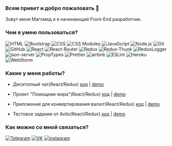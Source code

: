 ### Всем привет и добро пожаловать 👋 

Зовут меня Магомед и я начинающий Front-End разработчик.

### Чем я умею пользоваться?

![HTML](https://img.shields.io/badge/HTML-266132?style=for-the-badge&logo=HTML5)
![Bootstrap](https://img.shields.io/badge/-Bootstrap-266132?style=for-the-badge&logo=Bootstrap&logocolor=E9D54D)
![CSS](https://img.shields.io/badge/CSS-266132?style=for-the-badge&logo=css3)
![CSS Modules](https://img.shields.io/badge/CSSModules-266132?style=for-the-badge&logo=CSSModules)
![JavaScript](https://img.shields.io/badge/-JavaScript-266132?style=for-the-badge&logo=JavaScript&logocolor=E9D54D)
![Node.js](https://img.shields.io/badge/Node.js-000?style=for-the-badge&logo=Node.js&logoColor=)
![Git](https://img.shields.io/badge/Git-266132?style=for-the-badge&logo=git)
![GitHub](https://img.shields.io/badge/ESLint-000?style=for-the-badge&logo=GitHub&logoColor=fff)
![React](https://img.shields.io/badge/-React-266132?style=for-the-badge&logo=React&logocolor=E9D54D)
![React-Router](https://img.shields.io/badge/React_Router-266132?style=for-the-badge&logo=react-router)
![Redux](https://img.shields.io/badge/-Redux-266132?style=for-the-badge&logo=Redux&logocolor=E9D54D)
![Redux-Thunk](https://img.shields.io/badge/Redux--Thunk-266132?style=for-the-badge&logo=redux-thunk)
![ReduxLogger](https://img.shields.io/badge/-Redux_Logger-266132?style=for-the-badge&logo=reduxLogger&logocolor=E9D54D)
![json-server](https://img.shields.io/badge/-json_server-266132?style=for-the-badge&logo=jsonServer&logocolor=E9D54D)
![PropTypes](https://img.shields.io/badge/PropTypes-266132?style=for-the-badge&logo=P)
![Prettier](https://img.shields.io/badge/Prettier-266132?style=for-the-badge&logo=prettier)
![airbnb](https://img.shields.io/badge/airbnb-266132?style=for-the-badge&logo=airbnb)
![ESLint](https://img.shields.io/badge/ESLint-000?style=for-the-badge&logo=ESLint&logoColor=fff)
![Heroku](https://img.shields.io/badge/Heroku-000?style=for-the-badge&logo=Heroku&logoColor=violet)
![WebStorm](https://img.shields.io/badge/WebStorm-000?style=for-the-badge&logo=WebStorm&logoColor=)

### Какие у меня работы?

- Десктопный чат(React/Redux)
[код](https://github.com/Magomed-Suleymanov/React_chat_challenge) | [demo](https://murmuring-journey-98080.herokuapp.com/)

- Проект "Помощник мэра"(React/Redux)
[код](https://github.com/Magomed-Suleymanov/City_hall_assistant) | [demo](https://fierce-refuge-34600.herokuapp.com/)

- Приложение для конвертирования валют(React/Redux) 
[код](https://github.com/Magomed-Suleymanov/Currency_converter) | [demo](https://young-plains-15154.herokuapp.com/)

- Тестовое задание от Avito(React/Redux)
[код](https://github.com/Magomed-Suleymanov/Test_avito_app) | [demo](https://frozen-badlands-56519.herokuapp.com/)

### Как можно со мной связаться?

[![Telegram](https://img.shields.io/badge/Telegram-red?style=social&logo=telegram)](https://t.me/HiBrazza)
[![VK](https://img.shields.io/badge/VK-red?style=social&logo=vk)](https://vk.com/notochkacom)
[![instagram](https://img.shields.io/badge/instagram-000?style=for-the-badge&logo=instagram&logoColor=B4068E)](https://www.instagram.com/ms182/)
















